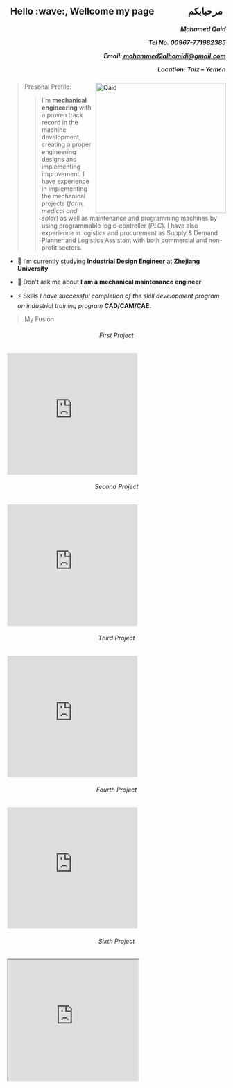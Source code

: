 <h2 align="center"> Hello :wave:,  Wellcome my page &emsp; &emsp; &emsp;مرحبابكم </h2> 
<!-- <h1 align="center"> مرحبابكم pre></h1>-->
<h5 align="right"><p>Mohamed Qaid</p><p>Tel No. 00967-771982385</p> 
<p>Email:<a href = "mohammed2alhomidi@gmail.com"> mohammed2alhomidi@gmail.com</a> </p> <p align = "right">Location: Taiz – Yemen </h3>
<img align="right" alt="Qaid" width="300" src="img/qiad.jpg">

> Presonal Profile:
 >> I`m  **mechanical engineering** with a proven track record in the machine development, creating a proper engineering designs and implementing improvement. I have experience in implementing the mechanical projects (*farm, medical and solar*) as well as maintenance and programming machines by using programmable logic-controller (*PLC*). I have also experience in logistics and procurement as Supply & Demand Planner and Logistics Assistant with both commercial and non-profit sectors.


- 🌱 I’m currently studying **Industrial Design Engineer** at **Zhejiang University**

- 💬 Don't ask me about **I am a mechanical maintenance engineer**

- ⚡ Skills *I have successful completion of the skill development program on industrial training program* **CAD/CAM/CAE.**

> My Fusion
<h6><p align = "center"> First Project</p></h6>
 <iframe src="https://myhub.autodesk360.com/ue28cacf9/shares/public/SH35dfcQT936092f0e435cec0a7e0859d738?mode=embed" width="300"  height="280" allowfullscreen="true" webkitallowfullscreen="true" mozallowfullscreen="true"  frameborder="0"></iframe>
 

<h6><p align = "center"> Second Project</p></h6>
 <iframe src="https://myhub.autodesk360.com/ue28cacf9/shares/public/SH35dfcQT936092f0e43b14627f50a6167e7?mode=embed" width="300" height="280" allowfullscreen="true" webkitallowfullscreen="true" mozallowfullscreen="true"  frameborder="0"></iframe>

<h6><p align = "center"> Third Project</p></h6>
 <iframe src="https://myhub.autodesk360.com/ue28cacf9/shares/public/SH35dfcQT936092f0e43d85e7386252b1c3f?mode=embed" width="300"  height="280" allowfullscreen="true" webkitallowfullscreen="true" mozallowfullscreen="true"  frameborder="0"></iframe>

<h6><p align = "center"> Fourth Project</p></h6>
 <iframe src="https://myhub.autodesk360.com/ue28cacf9/shares/public/SH35dfcQT936092f0e438b6df135e4543ec0?mode=embed" width="300"  height="280" allowfullscreen="true" webkitallowfullscreen="true" mozallowfullscreen="true"  frameborder="0"></iframe>
 
<h6><p align = "center"> Sixth Project</p></h6>
 <iframe src="https://myhub.autodesk360.com/ue28cacf9/shares/public/SH35dfcQT936092f0e43151843a200cf47dd?mode=embed" width="300" height="280" allowfullscreen="true" webkitallowfullscreen="true" mozallowfullscreen="true"  frameborder="1"></iframe>
